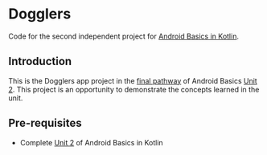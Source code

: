 Dogglers 
==================================

Code for the second independent project for [Android Basics in Kotlin](https://developer.android.com/courses/android-basics-kotlin/course).

Introduction
------------

This is the Dogglers app project in the [final pathway](https://developer.android.com/courses/pathways/android-basics-kotlin-unit-2-pathway-3) of Android Basics [Unit 2](https://developer.android.com/courses/android-basics-kotlin/unit-2). This project is an opportunity to demonstrate the concepts learned in the unit.

Pre-requisites
--------------

- Complete [Unit 2](https://developer.android.com/courses/android-basics-kotlin/unit-2) of Android Basics in Kotlin


